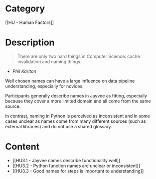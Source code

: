 # Category

[[HU - Human Factors]]
# Description

> There are only two hard things in Computer Science: cache invalidation and naming things. 
- *Phil Karlton*

Well chosen names can have a large influence on data pipeline understanding, especially for novices.

Participants generally describe names in Jayvee as fitting, especially because they cover a more limited domain and all come from the same source.

In contrast, naming in Python is perceived as inconsistent and in some cases unclear as names come from many different sources (such as external libraries) and do not use a shared glossary.
# Content

- [[HU3.1 - Jayvee names describe functionality well]]
- [[HU3.2 - Python function names are unclear or inconsistent]]
- [[HU3.3 - Good names for steps is important to understanding]]
